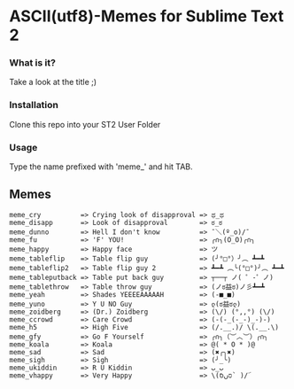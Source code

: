 ASCII(utf8)-Memes for Sublime Text 2
===

### What is it?
Take a look at the title ;)

### Installation
Clone this repo into your ST2 User Folder

### Usage
Type the name prefixed with 'meme_' and hit TAB.

## Memes

	meme_cry          => Crying look of disapproval => ಥ_ಥ
	meme_disapp       => Look of disapproval        => ಠ_ಠ
	meme_dunno        => Hell I don't know          => ¯＼(º_o)/¯
	meme_fu           => 'F' YOU!                   => ╭∩╮(Ο_Ο)╭∩╮
	meme_happy        => Happy face                 => ツ
	meme_tableflip    => Table flip guy             => (╯°□°）╯︵ ┻━┻
	meme_tableflip2   => Table flip guy 2           => ┻━┻ ︵╰(°□°)╯︵ ┻━┻
	meme_tableputback => Table put back guy         => ┬──┬ ﻿ノ( ゜-゜ノ)
	meme_tablethrow   => Table throw guy            => (ノಠ益ಠ)ノ彡┻━┻
	meme_yeah         => Shades YEEEEAAAAAH         => (-■_■)
	meme_yuno         => Y U NO Guy                 => ლ(ಠ益ಠლ)
	meme_zoidberg     => (Dr.) Zoidberg             => (\/) (°,,°) (\/)
	meme_ccrowd       => Care Crowd 				=> (-(-_(-_-)_-)-)
	meme_h5           => High Five					=> (/.__.)/ \(.__.\)
	meme_gfy          => Go F Yourself		        => ╭∩╮（︶︿︶）╭∩╮
	meme_koala        => Koala 						=> @( * O * )@
	meme_sad          => Sad 						=> (✖╭╮✖)
	meme_sigh         => Sigh                       => (╯_╰)
	meme_ukiddin      => R U Kiddin                 => ب_ب
	meme_vhappy       => Very Happy                 => \(סּںסּَ` )/ۜ